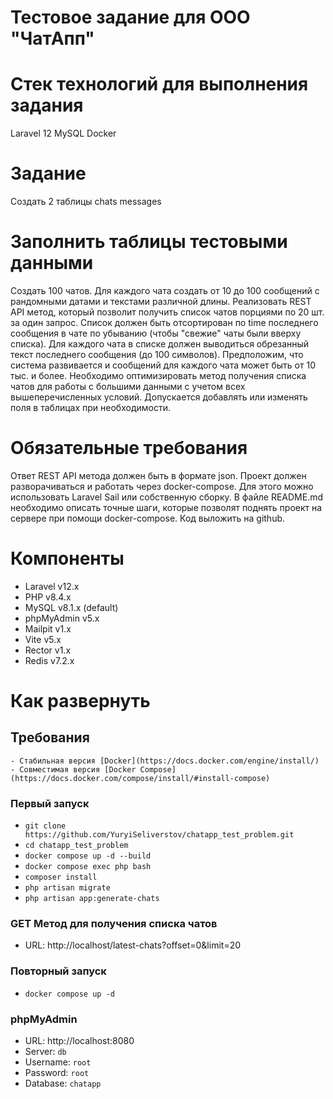 # Тестовое задание для ООО "ЧатАпп"
# Стек технологий для выполнения задания
Laravel 12
MySQL
Docker
# Задание
Создать 2 таблицы
chats
messages
# Заполнить таблицы тестовыми данными
Создать 100 чатов.
Для каждого чата создать от 10 до 100 сообщений с рандомными датами и текстами различной длины.
Реализовать REST API метод, который позволит получить список чатов порциями по 20 шт. за один запрос.
Список должен быть отсортирован по time последнего сообщения в чате по убыванию (чтобы "свежие" чаты были вверху списка).
Для каждого чата в списке должен выводиться обрезанный текст последнего сообщения (до 100 символов).
Предположим, что система развивается и сообщений для каждого чата может быть от 10 тыс. и более. Необходимо оптимизировать метод получения списка чатов для работы с большими данными с учетом всех вышеперечисленных условий. Допускается добавлять или изменять поля в таблицах при необходимости.
# Обязательные требования
Ответ REST API метода должен быть в формате json.
Проект должен разворачиваться и работать через docker-compose. Для этого можно использовать Laravel Sail или собственную сборку.
В файле README.md необходимо описать точные шаги, которые позволят поднять проект на сервере при помощи docker-compose.
Код выложить на github.

# Компоненты
- Laravel v12.x
- PHP v8.4.x
- MySQL v8.1.x (default)
- phpMyAdmin v5.x
- Mailpit v1.x
- Vite v5.x
- Rector v1.x
- Redis v7.2.x

# Как развернуть
## Требования
	- Стабильная версия [Docker](https://docs.docker.com/engine/install/)
	- Совместимая версия [Docker Compose](https://docs.docker.com/compose/install/#install-compose)

### Первый запуск	
- `git clone https://github.com/YuryiSeliverstov/chatapp_test_problem.git`
- `cd chatapp_test_problem`
- `docker compose up -d --build`
- `docker compose exec php bash`
- `composer install`
- `php artisan migrate`
- `php artisan app:generate-chats`

### GET Метод для получения списка чатов
- URL: http://localhost/latest-chats?offset=0&limit=20

### Повторный запуск
- `docker compose up -d`

### phpMyAdmin
- URL: http://localhost:8080
- Server: `db`
- Username: `root`
- Password: `root`
- Database: `chatapp`